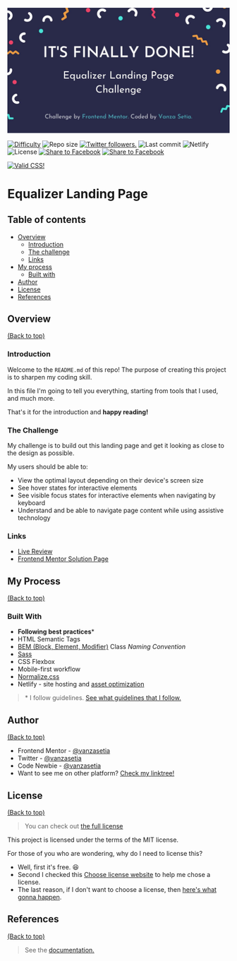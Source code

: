 ![banner](./images/banner.jpg)

<p align="left">
  <a href="https://www.frontendmentor.io/challenges?difficulties=1" target="_blank"><img src="https://img.shields.io/badge/Difficulty-Newbie-14C2C8?style=for-the-badge&logo=frontendmentor" alt="Difficulty"></a>
  <img alt="Repo size" src="https://img.shields.io/github/repo-size/vanzasetia/equalizer-landing-page?style=for-the-badge&logo=github">
  <a href="https://twitter.com/vanzasetia" target="_blank"><img src="https://img.shields.io/twitter/follow/vanzasetia?logo=twitter&style=for-the-badge" alt="Twitter followers." /></a>
  <img alt="Last commit" src="https://img.shields.io/github/last-commit/vanzasetia/equalizer-landing-page?style=for-the-badge&logo=git">
  <img alt="Netlify" src="https://img.shields.io/netlify/062391a0-6867-404a-ba7d-197497353a0e?style=for-the-badge&logo=netlify">
  <img alt="License" src="https://img.shields.io/github/license/vanzasetia/equalizer-landing-page?color=green&style=for-the-badge&logo=github">
  <a href="https://www.facebook.com/sharer?u=https%3A%2F%2Fgithub.com%2Fvanzasetia%2Fequalizer-landing-page" target="_blank"><img src="https://img.shields.io/badge/Facebook-Share-51c101?style=for-the-badge&logo=facebook&logoColor=white" alt="Share to Facebook"></a>
  <a href="https://twitter.com/intent/tweet?url=https%3A%2F%2Fgithub.com%2Fvanzasetia%2Fequalizer-landing-page&text=I%27ve%20just%20found%20@vanzasetia%27s%20solution%20for%20the%20Equalizer%20landing%20page%20challenge%21&hashtags=FrontendMentor%2CCodeChallenge" target="_blank"><img src="https://img.shields.io/badge/Twitter-Share-51c101?style=for-the-badge&logo=twitter&logoColor=white" alt="Share to Facebook"></a>
</p>

<p>
  <a href="https://jigsaw.w3.org/css-validator/validator?uri=https%3A%2F%2Fofficialequalizer.netlify.app%2F&profile=css3svg&usermedium=all&warning=1&vextwarning=&lang=en">
    <img 
      style="border:0;width:88px;height:31px"
      src="https://jigsaw.w3.org/css-validator/images/vcss-blue"
      alt="Valid CSS!"
    />
  </a>
</p>

# Equalizer Landing Page

## Table of contents
- [Overview](#overview)
  - [Introduction](#introduction)
  - [The challenge](#the-challenge)
  - [Links](#links)
- [My process](#my-process)
  - [Built with](#built-with)
- [Author](#author)
- [License](#license)
- [References](#references)

## Overview
[(Back to top)](#table-of-contents)

### Introduction
Welcome to the `README.md` of this repo! The purpose of creating this project is to sharpen my coding skill.

In this file I'm going to tell you everything, starting from tools that I used, and much more.

That's it for the introduction and **happy reading!**
### The Challenge
My challenge is to build out this landing page and get it looking as close to the design as possible.

My users should be able to:

- View the optimal layout depending on their device's screen size
- See hover states for interactive elements
- See visible focus states for interactive elements when navigating by keyboard
- Understand and be able to navigate page content while using assistive technology

### Links
- [Live Review](https://officialequalizer.netlify.app/)
- [Frontend Mentor Solution Page](https://www.frontendmentor.io/solutions/equalizer-landing-page-html-css-sass-0JTUm8wvt)

## My Process
[(Back to top)](#table-of-contents)

### Built With
- **Following best practices**\* 
- HTML Semantic Tags
- [BEM (Block, Element, Modifier)](https://sparkbox.com/foundry/bem_by_example) Class *Naming Convention*
- [Sass](https://sass-lang.com/)
- CSS Flexbox
- Mobile-first workflow
- [Normalize.css](https://necolas.github.io/normalize.css/)
- Netlify - site hosting and [asset optimization](https://www.netlify.com/blog/2019/08/05/control-your-asset-optimization-settings-from-netlify.toml/)

> \* I follow guidelines. [See what guidelines that I follow.](./docs/README.md#guidelines)

## Author
[(Back to top)](#table-of-contents)

- Frontend Mentor - [@vanzasetia](https://frontendmentor.io/profile/vanzasetia)
- Twitter - [@vanzasetia](https://twitter.com/vanzasetia)
- Code Newbie - [@vanzasetia](https://community.codenewbie.org/vanzasetia)
- Want to see me on other platform? [Check my linktree!](https://linktr.ee/vanzasetia)

## License
[(Back to top)](#table-of-contents)

>You can check out [the full license](./LICENSE)

This project is licensed under the terms of the MIT license.

For those of you who are wondering, why do I need to license this? 
- Well, first it's free. 😆
- Second I checked this [Choose license website](https://choosealicense.com/) to help me chose a license.
- The last reason, if I don't want to choose a license, then [here's what gonna happen](https://choosealicense.com/no-permission/).

## References

[(Back to top)](#table-of-contents)

> See the [documentation.](./docs/README.md)
